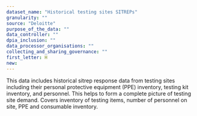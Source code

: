 ```yaml
---
dataset_name: "Historical testing sites SITREPs"
granularity: ""
source: "Deloitte"
purpose_of_the_data: ""
data_controller: ""
dpia_inclusion: ""
data_processor_organisations: ""
collecting_and_sharing_governance: ""
first_letter: H
new: 
---
```

This data includes historical sitrep response data from testing sites including their personal protective equipment (PPE) inventory, testing kit inventory, and personnel. This helps to form a complete picture of testing site demand. 
Covers inventory of testing items, number of personnel on site, PPE and consumable inventory.